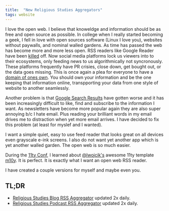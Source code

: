 ```yaml
---
title:  "New Religious Studies Aggregators"
tags: website
---
```

I love the open web. I believe that knoweldge and information should be as free and open source as possible. In college when I really started becoming a geek, I fell in love with open sources software (Linux I love you), websites without paywalls, and nominal walled gardens. As time has passed the web has become more and more less open. RSS readers like Google Reader have been [killed](https://killedbygoogle.com) off. Now social media platforms lock us viewers into to their ecosystems, only feeding news to us algorithmically not syncronously. These platforms frequently have PR crisies, close down, get bought out, or the data goes missing. This is once again a plea for everyone to have a [domain of ones own](https://www.wired.com/insights/2012/07/a-domain-of-ones-own/). You should own your information and be the one keeping that information online, transpporting your data from one style of website to another seamlessly. 

Another problem is that [Google Search Results](https://mashable.com/article/google-search-low-quality-research) have gotten worse and it has been increasingly difficult to like, find and subscribe to the information I want. As newsletters have become more popular again they are also super annoying b/c I hate email. Plus reading your brilliant words in my email drives me to distraction when yet more email arrives. I have decided to fix this problem (at least for myslef and I wanted).

I want a simple quiet, easy to use feed reader that looks great on all devices even grayscale e-ink screens. I also do not want yet another app which is yet another walled garden. The open web is so much easier.

During the [11ty Conf](https://conf.11ty.dev/), I learned about [@lwojcik's](https://github.com/lwojcik) awesome 11ty template [m10y](https://github.com/lwojcik/eleventy-template-multiplicity). It is perfect. It is exactly what I want an open web RSS reader.

I have created a couple versions for myself and maybe even you. 

## TL;DR
- [Religious Studies Blog RSS Aggregator](https://rs-rss.com) updated 2x daily.
- [Religious Studies Podcast RSS Aggregator](https://rs-rss.com) updated 2x daily.
